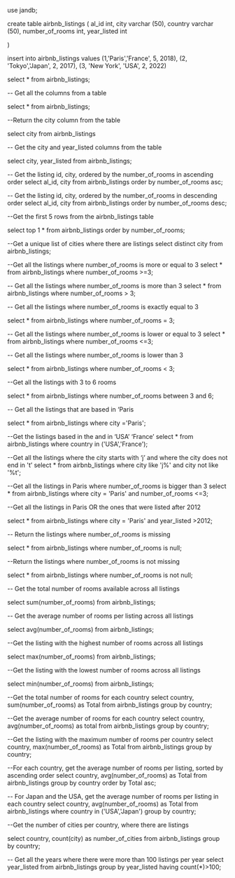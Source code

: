 use jandb;

create table airbnb_listings (
al_id int,
city varchar (50),
country varchar (50),
number_of_rooms int,
year_listed int

)

insert into airbnb_listings
values
(1,'Paris','France', 5, 2018),
(2, 'Tokyo','Japan', 2, 2017),
(3, 'New York', 'USA', 2, 2022)


select * from airbnb_listings;

-- Get all the columns from a table

select *
from airbnb_listings;

 --Return the city column from the table
 
 select city
 from airbnb_listings

--  Get the city and year_listed columns from the table

select city, year_listed
from airbnb_listings;

-- Get the listing id, city, ordered by the number_of_rooms in ascending order
select al_id, city
from airbnb_listings
order by number_of_rooms asc;

-- Get the listing id, city, ordered by the number_of_rooms in descending order
select al_id, city
from airbnb_listings
order by number_of_rooms desc;

--Get the first 5 rows from the airbnb_listings table

select top 1 * 
from airbnb_listings
order by number_of_rooms;



--Get a unique list of cities where there are listings
select distinct city
from airbnb_listings;

--Get all the listings where number_of_rooms is more or equal to 3
select *
from airbnb_listings
where number_of_rooms >=3;

-- Get all the listings where number_of_rooms is more than 3
select *
from airbnb_listings
where number_of_rooms > 3;

-- Get all the listings where number_of_rooms is exactly equal to 3

select *
from airbnb_listings
where number_of_rooms = 3;

-- Get all the listings where number_of_rooms is lower or equal to 3
select * 
from airbnb_listings
where number_of_rooms <=3;

-- Get all the listings where number_of_rooms is lower than 3

select * 
from airbnb_listings
where number_of_rooms < 3;

--Get all the listings with 3 to 6 rooms

select *
from airbnb_listings
where number_of_rooms between 3 and 6;

-- Get all the listings that are based in ‘Paris

select *
from airbnb_listings
where city ='Paris';

--Get the listings based in the and in ‘USA’ ‘France’
select *
from airbnb_listings
where country in ('USA','France');

--Get all the listings where the city starts with ‘j’ and where the city does not end in 't’
select *
from airbnb_listings
where city like 'j%' and city not like '%t';

--Get all the listings in Paris where number_of_rooms is bigger than 3
select *
from airbnb_listings
where city = 'Paris' and number_of_rooms <=3;

--Get all the listings in Paris OR the ones that were listed after 2012

select *
from airbnb_listings 
where city = 'Paris' and year_listed >2012;

-- Return the listings where number_of_rooms is missing

select *
from airbnb_listings
where number_of_rooms is null;

--Return the listings where number_of_rooms is not missing

select *
from airbnb_listings
where number_of_rooms is not null;

-- Get the total number of rooms available across all listings

select sum(number_of_rooms)
from airbnb_listings;

-- Get the average number of rooms per listing across all listings

select avg(number_of_rooms)
from airbnb_listings;

--Get the listing with the highest number of rooms across all listings

select max(number_of_rooms)
from airbnb_listings;

--Get the listing with the lowest number of rooms across all listings

select min(number_of_rooms)
from airbnb_listings;

--Get the total number of rooms for each country
select country, sum(number_of_rooms) as Total
from airbnb_listings
group by country;

--Get the average number of rooms for each country
select country, avg(number_of_rooms) as total
from airbnb_listings
group by country;

--Get the listing with the maximum number of rooms per country
select country, max(number_of_rooms) as Total
from airbnb_listings
group by country;

--For each country, get the average number of rooms per listing, sorted by ascending order
select country, avg(number_of_rooms) as Total
from airbnb_listings
group by country
order by Total asc;

-- For Japan and the USA, get the average number of rooms per listing in each country
select country, avg(number_of_rooms) as Total
from airbnb_listings
where country in ('USA','Japan')
group by country;

--Get the number of cities per country, where there are listings

select country, count(city) as number_of_cities
from airbnb_listings
group by country;

-- Get all the years where there were more than 100 listings per year
select year_listed
from airbnb_listings
group by year_listed
having count(*)>100;







